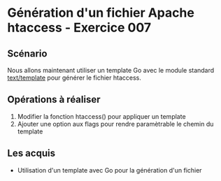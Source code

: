 # Génération d'un fichier Apache htaccess - Exercice 007

## Scénario

Nous allons maintenant utiliser un template Go avec le module standard [text/template](https://pkg.go.dev/text/template) pour générer le fichier htaccess.

## Opérations à réaliser

1. Modifier la fonction htaccess() pour appliquer un template
2. Ajouter une option aux flags pour rendre paramètrable le chemin du template

## Les acquis

- Utilisation d'un template avec Go pour la génération d'un fichier

